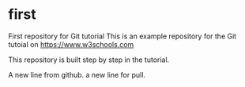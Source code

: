 
# first
First repository for Git tutorial
This is an example repository for the Git tutoial on https://www.w3schools.com

This repository is built step by step in the tutorial.

A new line from github.
a new line for pull.
